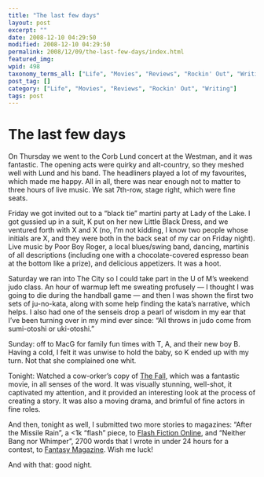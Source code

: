 ```yaml
---
title: "The last few days"
layout: post
excerpt: ""
date: 2008-12-10 04:29:50
modified: 2008-12-10 04:29:50
permalink: 2008/12/09/the-last-few-days/index.html
featured_img: 
wpid: 498
taxonomy_terms_all: ["Life", "Movies", "Reviews", "Rockin' Out", "Writing"]
post_tag: []
category: ["Life", "Movies", "Reviews", "Rockin' Out", "Writing"]
tags: post
---
```


# The last few days

On Thursday we went to the Corb Lund concert at the Westman, and it was fantastic. The opening acts were quirky and alt-country, so they meshed well with Lund and his band. The headliners played a lot of my favourites, which made me happy. All in all, there was near enough not to matter to three hours of live music. We sat 7th-row, stage right, which were fine seats.

Friday we got invited out to a “black tie” martini party at Lady of the Lake. I got gussied up in a suit, K put on her new Little Black Dress, and we ventured forth with X and X (no, I’m not kidding, I know two people whose initials are X, and they were both in the back seat of my car on Friday night). Live music by Poor Boy Roger, a local blues/swing band, dancing, martinis of all descriptions (including one with a chocolate-covered espresso bean at the bottom like a prize), and delicious appetizers. It was a hoot.

Saturday we ran into The City so I could take part in the U of M’s weekend judo class. An hour of warmup left me sweating profusely — I thought I was going to die during the handball game — and then I was shown the first two sets of ju-no-kata, along with some help finding the kata’s narrative, which helps. I also had one of the senseis drop a pearl of wisdom in my ear that I’ve been turning over in my mind ever since: “All throws in judo come from sumi-otoshi or uki-otoshi.”

Sunday: off to MacG for family fun times with T, A, and their new boy B. Having a cold, I felt it was unwise to hold the baby, so K ended up with my turn. Not that she complained one whit.

Tonight: Watched a cow-orker’s copy of [The Fall](http://www.imdb.com/title/tt0460791/), which was a fantastic movie, in all senses of the word. It was visually stunning, well-shot, it captivated my attention, and it provided an interesting look at the process of creating a story. It was also a moving drama, and brimful of fine actors in fine roles.

And then, tonight as well, I submitted two more stories to magazines: “After the Missile Rain”, a &lt;1k “flash” piece, to [Flash Fiction Online](http://www.flashfictiononline.com/), and “Neither Bang nor Whimper”, 2700 words that I wrote in under 24 hours for a contest, to [Fantasy Magazine](http://www.darkfantasy.org/fantasy/). Wish me luck!

And with that: good night.